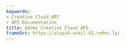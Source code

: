 ```yaml
---
keywords:
- Creative Cloud API
- API Documentation 
title: Adobe Creative Cloud API
frameSrc: https://stupid-snail-43.redoc.ly/
---
```

<GetCredential credentialType="apiKey" />
